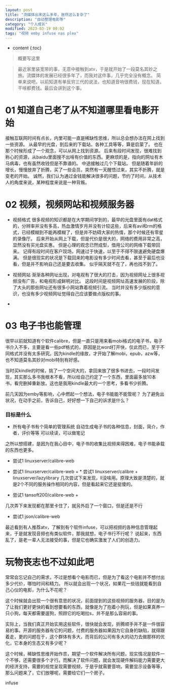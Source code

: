 ```yaml
---
layout: post
title: "流媒体出来这么多年，居然这么复杂了"
description: "自动整理电影等"
category: "个人成长"
modified: 2023-03-19 00:02
tags: "视频 emby infuse nas plex"
---
```

* content
{:toc}

> 概要写这里
<!-- more -->



> 最近家里装宽带的事，无意中接触到atv，于是就开始了一段莫名其妙之旅。流媒体的发展已经很多年了，而我对这件事，几乎完全没有概念。
简单来说吧，以前知道有单反穷三代的说法，也知道音响很费钱，现在知道，干啥都费钱。最后会讲到这个事。

<!-- more -->

# 01 知道自己老了从不知道哪里看电影开始
接触互联网时间有点长，内里可能一直是稀缺性思维，所以总会想办法在网上找到一些资源。
从最早的光盘，到后来的下载站，各种工具等等，算是启蒙了。
也在那个时候形成了一个观念，可以从网上找到资源。
后来有段时间发现，很难找到称心的资源，从baidu里面搜不出啥有价值的东西。更麻烦的是，指向的网址有木马病毒，也有虽然收钱但是不靠谱的。
中途接触过几个下载站。
但是随着年龄的增长，慢慢放弃了折腾，买了一些会员，突然有一天醒悟过来，其实不折腾，就是变老的开始。
诚然，我们认为通过金钱能解决很多的问题，节约了时间，从技术人的角度来说，某种程度来说是一种背叛。

# 02 视频，视频网站和视频服务器
* 视频格式
很多视频的知识都是在大学期间学到的，最早的光盘里面有dat格式的，分辨率并没有多高，热血激情岁月并没有计较这些，后来有avi和rm的格式，已经模糊到不能再模糊了，但是并不妨碍大家的热情，那个时候还有零星的录像厅。
后来开始从网上下载，但是代价是很大的，网络的费用非常之高，显然没有买光盘实惠。
但是心理的观念已然成型，借用公司的网络下载带回来。
记得有段时间在客户现场，网速过于快速，以至于不得不限速避免硬盘爆满。
但是很现实的状况是下载回来的电影没有多少时间去看，甚至于最后也没看，但是并不影响自己还是要去收集。
似乎隔天就不在了，再也找不到了。
* 视频网站
渐渐各种网址出现，对电视有了很大的打击，因为视频网址上很多视频没有广告，和电视形成鲜明对比。
这段时间是视频网址高速发展的阶段，除了大头的那些网址还有很多小网站靠着视频引流。
当时并没有多少版权的意识，也没有多少视频网址觉得自己应该要做点版权的事。

* 

# 03 电子书也能管理
很早以前就知道有个软件calibre，但是一直只是用来看mobi格式的电子书，电子书介入不多，主要是看一些pdf格式的，原因是比word打开快，仅此而已，至于不同格式并没有太多研究。因为kindle的缘故，才开始了解mobi，epub，azw等，也不知道莫名其妙对mobi特别有好感。

当时买kindle的时候，挑了一个空间大的，拿回来放了很多书进去，一段时间发现，其实那么多书我根本不看，所以给自己约定了一个东西，里面最多放10本书，看完删掉重新放。这也是我用kindle最大的一个思考，多看书少折腾。

前几天因为emby等影响，心中燃起一个想法，电子书能能不能管呢？
为了避免出状况，在动手之前，告诉自己，好好想一下自己的诉求是什么？
### 目标是什么
* 所有电子书有个简单的管理系统
自动生成电子书的各种信息，封面，简介，作者，评价等等
可以续读，可以做笔记

之所以想搭建，是因为在我心目中，电子书的收集比视频来得困难，电子书能承载的东西也更多。
* 尝试1 linuxserver/calibre-web
* 尝试1 linuxserver/calibre-web + * 尝试1 linuxserver/calibre + linuxserver/lazylibrary
几次尝试下来发现，ll没啥用。原理大致是清楚的，就是2个不同的服务操作相同的内容，但是看起来它还是挺傻的。

* 尝试1 tansoft200/calibre-web + 

几次弄下来发现都在那里卡住了，就另外启了一个窗口，但是还是不行

* 尝试1 json/calibre-web



最近看到有人推荐atv，了解到有个软件infuse，可以把视频的各种信息管理起来，于是就发现音频也有类似软件，那我就想，电子书行不行呢？
说起来，东西乱了，是老一辈人无法接受的事，但是它也确实激发了人们的创造力。

# 玩物丧志也不过如此吧

常常会忘记自己的需求，不过是想看个电影而已，但是为了看这个电影并不想付出多少代价，哪怕时间和精力。
所以就会出现一个状况，如果花一些钱就能看到自己心仪的电影，为什么不花呢？

这个时候就会出现一个很有意思的状况，前面提到的这些视频的服务器，目的是为了让我们更好更快的看到想要看的东西，就像是为了抱着小狗玩，但是如果真养一只小狗，每天都需要遛狗，照顾它的吃喝拉s，并不是那么容易的事。

实际上，当我们真正开始实用这些软件，很快就会发现，折腾顺手并不是一件很容易的事。开源的服务器有它的问题，付费的服务器如果因为它自身的缺陷，就得跟着走，更的问题在于，这个群体有多大，而背后的公司有多大的动力去做那样的优化，它本身的生态又有多少呢？

这个时候，稀缺性思维开始作祟，期望一个软件解决所有问题，现实情况是软件一个不够，还需要很多个才行。而解决了软件问题，就会发现硬件解码能力需要更大的经济支持，需要的视觉呈现需要视频，于是乎就需要音响，需要显示设备等等，那么问题来了，它们放哪呢，需要给它们一个房子。


infuse
